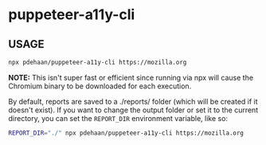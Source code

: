 # puppeteer-a11y-cli

## USAGE

```sh
npx pdehaan/puppeteer-a11y-cli https://mozilla.org
```

**NOTE:** This isn't super fast or efficient since running via npx will cause the Chromium binary to be downloaded for each execution.

By default, reports are saved to a ./reports/ folder (which will be created if it doesn't exist). If you want to change the output folder or set it to the current directory, you can set the `REPORT_DIR` environment variable, like so:

```sh
REPORT_DIR="./" npx pdehaan/puppeteer-a11y-cli https://mozilla.org
```
